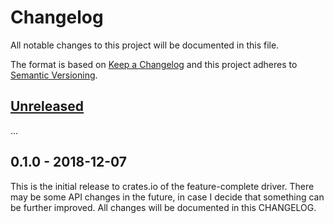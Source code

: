 # Changelog

All notable changes to this project will be documented in this file.

The format is based on [Keep a Changelog](http://keepachangelog.com/en/1.0.0/)
and this project adheres to [Semantic Versioning](http://semver.org/spec/v2.0.0.html).

## [Unreleased]

...

## 0.1.0 - 2018-12-07

This is the initial release to crates.io of the feature-complete driver. There
may be some API changes in the future, in case I decide that something can be
further improved. All changes will be documented in this CHANGELOG.

[Unreleased]: https://github.com/eldruin/tmp006-rs/compare/v0.1.0...HEAD
